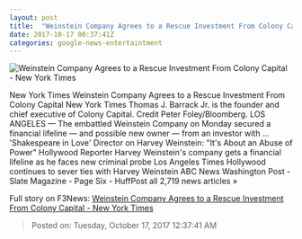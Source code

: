 ```yaml
---
layout: post
title:  "Weinstein Company Agrees to a Rescue Investment From Colony Capital - New York Times"
date: 2017-10-17 00:37:41Z
categories: google-news-entertaintment
---
```


![Weinstein Company Agrees to a Rescue Investment From Colony Capital - New York Times](https://static01.nyt.com/images/2017/10/17/business/17WEINSTEINDEAL/17colony1-facebookJumbo.jpg)

New York Times Weinstein Company Agrees to a Rescue Investment From Colony Capital New York Times Thomas J. Barrack Jr. is the founder and chief executive of Colony Capital. Credit Peter Foley/Bloomberg. LOS ANGELES — The embattled Weinstein Company on Monday secured a financial lifeline — and possible new owner — from an investor with ... 'Shakespeare in Love' Director on Harvey Weinstein: "It's About an Abuse of Power" Hollywood Reporter Harvey Weinstein's company gets a financial lifeline as he faces new criminal probe Los Angeles Times Hollywood continues to sever ties with Harvey Weinstein ABC News Washington Post - Slate Magazine - Page Six - HuffPost all 2,719 news articles »


Full story on F3News: [Weinstein Company Agrees to a Rescue Investment From Colony Capital - New York Times](http://www.f3nws.com/n/evQsCG)

> Posted on: Tuesday, October 17, 2017 12:37:41 AM
